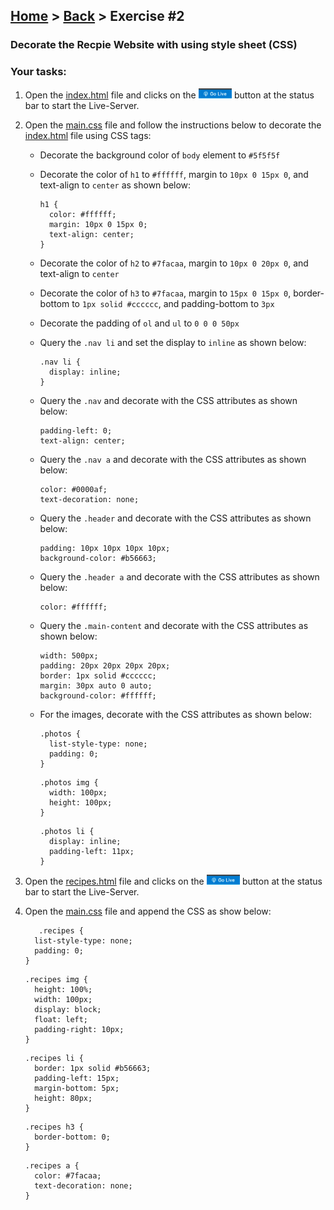 ## [Home](../../../README.md) > [Back](../lesson.md) > Exercise #2

### Decorate the Recpie Website with using style sheet (CSS)

### Your tasks:

1. Open the [index.html](index.html) file and clicks on the <img height="16" src="../../common/imgs/go-live.png"> button at the status bar to start the Live-Server.
2. Open the [main.css](main.css) file and follow the instructions below to decorate the [index.html](index.html) file using CSS tags:

   - Decorate the background color of `body` element to `#5f5f5f`
   - Decorate the color of `h1` to `#ffffff`, margin to `10px 0 15px 0`, and text-align to `center` as shown below:

     ```
     h1 {
       color: #ffffff;
       margin: 10px 0 15px 0;
       text-align: center;
     }
     ```

   - Decorate the color of `h2` to `#7facaa`, margin to `10px 0 20px 0`, and text-align to `center`
   - Decorate the color of `h3` to `#7facaa`, margin to `15px 0 15px 0`, border-bottom to `1px solid #cccccc`, and padding-bottom to `3px`
   - Decorate the padding of `ol` and `ul` to `0 0 0 50px`
   - Query the `.nav li` and set the display to `inline` as shown below:
     ```
     .nav li {
       display: inline;
     }
     ```
   - Query the `.nav` and decorate with the CSS attributes as shown below:

     ```
     padding-left: 0;
     text-align: center;
     ```

   - Query the `.nav a` and decorate with the CSS attributes as shown below:

     ```
     color: #0000af;
     text-decoration: none;
     ```

   - Query the `.header` and decorate with the CSS attributes as shown below:

     ```
     padding: 10px 10px 10px 10px;
     background-color: #b56663;
     ```

   - Query the `.header a` and decorate with the CSS attributes as shown below:

     ```
     color: #ffffff;
     ```

   - Query the `.main-content` and decorate with the CSS attributes as shown below:

     ```
     width: 500px;
     padding: 20px 20px 20px 20px;
     border: 1px solid #cccccc;
     margin: 30px auto 0 auto;
     background-color: #ffffff;
     ```

   - For the images, decorate with the CSS attributes as shown below:
     ```
     .photos {
       list-style-type: none;
       padding: 0;
     }
     ```
     ```
     .photos img {
       width: 100px;
       height: 100px;
     }
     ```
     ```
     .photos li {
       display: inline;
       padding-left: 11px;
     }
     ```

3. Open the [recipes.html](recipes.html) file and clicks on the <img height="16" src="../../common/imgs/go-live.png"> button at the status bar to start the Live-Server.
4. Open the [main.css](main.css) file and append the CSS as show below:
   ```
      .recipes {
     list-style-type: none;
     padding: 0;
   }
   ```
   ```
   .recipes img {
     height: 100%;
     width: 100px;
     display: block;
     float: left;
     padding-right: 10px;
   }
   ```
   ```
   .recipes li {
     border: 1px solid #b56663;
     padding-left: 15px;
     margin-bottom: 5px;
     height: 80px;
   }
   ```
   ```
   .recipes h3 {
     border-bottom: 0;
   }
   ```
   ```
   .recipes a {
     color: #7facaa;
     text-decoration: none;
   }
   ```
